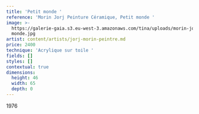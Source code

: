 ```yaml
---
title: 'Petit monde '
reference: 'Morin Jorj Peinture Céramique, Petit monde '
image: >-
  https://galerie-gaia.s3.eu-west-3.amazonaws.com/tina/uploads/morin-jorj-peinture-ceramique/galerie-gaia-morin-jorj-petit
  monde.jpg
artist: content/artists/jorj-morin-peintre.md
price: 2400
technique: 'Acrylique sur toile '
fields: []
styles: []
contextual: true
dimensions:
  height: 46
  width: 65
  depth: 0
---
```


1976
